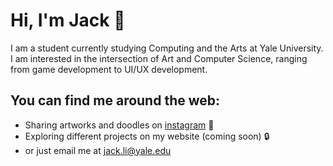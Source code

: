 # Hi, I'm Jack 👋

I am a student currently studying Computing and the Arts at Yale University. I am interested in the intersection of Art and Computer Science, ranging from game development to UI/UX development. 

## You can find me around the web: 
- Sharing artworks and doodles on [instagram](https://www.instagram.com/artjackli) 🎨
- Exploring different projects on my website (coming soon) 🔒
- or just email me at jack.li@yale.edu 


